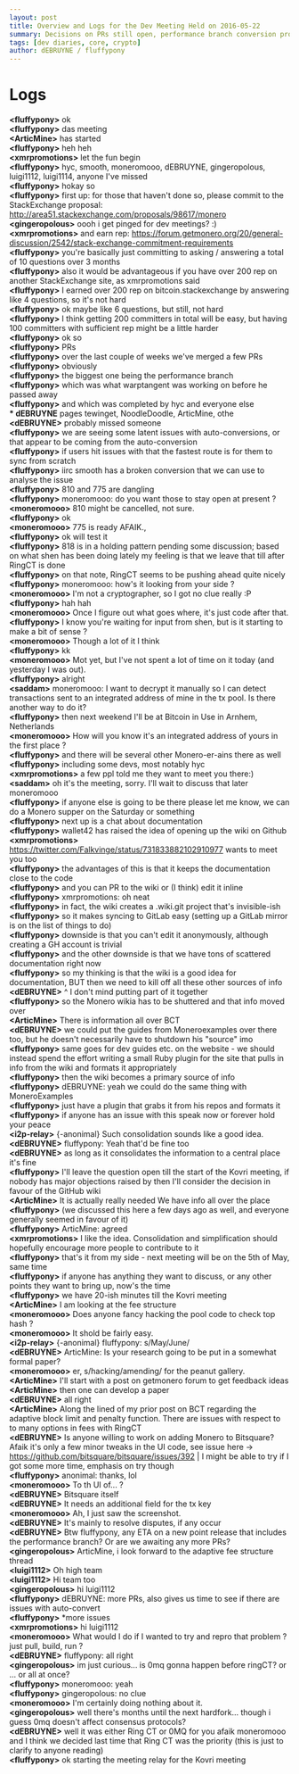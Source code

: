 ```yaml
---
layout: post
title: Overview and Logs for the Dev Meeting Held on 2016-05-22
summary: Decisions on PRs still open, performance branch conversion problems, consolidating dev documentation on the GH wiki
tags: [dev diaries, core, crypto]
author: dEBRUYNE / fluffypony
---
```


# Logs

**\<fluffypony>** ok  
**\<fluffypony>** das meeting  
**\<ArticMine>** has started  
**\<fluffypony>** heh heh  
**\<xmrpromotions>** let the fun begin  
**\<fluffypony>** hyc, smooth, moneromooo, dEBRUYNE, gingeropolous, luigi1112, luigi1114, anyone I've missed  
**\<fluffypony>** hokay so  
**\<fluffypony>** first up: for those that haven't done so, please commit to the StackExchange proposal: http://area51.stackexchange.com/proposals/98617/monero  
**\<gingeropolous>** oooh i get pinged for dev meetings? :)  
**\<xmrpromotions>** and earn rep: https://forum.getmonero.org/20/general-discussion/2542/stack-exchange-commitment-requirements  
**\<fluffypony>** you're basically just committing to asking / answering a total of 10 questions over 3 months  
**\<fluffypony>** also it would be advantageous if you have over 200 rep on another StackExchange site, as xmrpromotions said  
**\<fluffypony>** I earned over 200 rep on bitcoin.stackexchange by answering like 4 questions, so it's not hard  
**\<fluffypony>** ok maybe like 6 questions, but still, not hard  
**\<fluffypony>** I think getting 200 committers in total will be easy, but having 100 committers with sufficient rep might be a little harder  
**\<fluffypony>** ok so  
**\<fluffypony>** PRs  
**\<fluffypony>** over the last couple of weeks we've merged a few PRs  
**\<fluffypony>** obviously  
**\<fluffypony>** the biggest one being the performance branch  
**\<fluffypony>** which was what warptangent was working on before he passed away  
**\<fluffypony>** and which was completed by hyc and everyone else  
**\* dEBRUYNE** pages tewinget, NoodleDoodle, ArticMine, othe  
**\<dEBRUYNE>** probably missed someone  
**\<fluffypony>** we are seeing some latent issues with auto-conversions, or that appear to be coming from the auto-conversion  
**\<fluffypony>** if users hit issues with that the fastest route is for them to sync from scratch  
**\<fluffypony>** iirc smooth has a broken conversion that we can use to analyse the issue  
**\<fluffypony>** 810 and 775 are dangling  
**\<fluffypony>** moneromooo: do you want those to stay open at present ?  
**\<moneromooo>** 810 might be cancelled, not sure.  
**\<fluffypony>** ok  
**\<moneromooo>** 775 is ready AFAIK.,  
**\<fluffypony>** ok will test it  
**\<fluffypony>** 818 is in a holding pattern pending some discussion; based on what shen has been doing lately my feeling is that we leave that till after RingCT is done  
**\<fluffypony>** on that note, RingCT seems to be pushing ahead quite nicely  
**\<fluffypony>** moneromooo: how's it looking from your side ?  
**\<moneromooo>** I'm not a cryptographer, so I got no clue really :P  
**\<fluffypony>** hah hah  
**\<moneromooo>** Once I figure out what goes where, it's just code after that.  
**\<fluffypony>** I know you're waiting for input from shen, but is it starting to make a bit of sense ?  
**\<moneromooo>** Though a lot of it I think  
**\<fluffypony>** kk  
**\<moneromooo>** Mot yet, but I've not spent a lot of time on it today (and yesterday I was out).  
**\<fluffypony>** alright  
**\<saddam>** moneromooo: I want to decrypt it manually so I can detect transactions sent to an integrated address of mine in the tx pool. Is there another way to do it?  
**\<fluffypony>** then next weekend I'll be at Bitcoin in Use in Arnhem, Netherlands  
**\<moneromooo>** How will you know it's an integrated address of yours in the first place ?  
**\<fluffypony>** and there will be several other Monero-er-ains there as well  
**\<fluffypony>** including some devs, most notably hyc  
**\<xmrpromotions>** a few ppl told me they want to meet you there:)  
**\<saddam>** oh it's the meeting, sorry. I'll wait to discuss that later moneromooo  
**\<fluffypony>** if anyone else is going to be there please let me know, we can do a Monero supper on the Saturday or something  
**\<fluffypony>** next up is a chat about documentation  
**\<fluffypony>** wallet42 has raised the idea of opening up the wiki on Github  
**\<xmrpromotions>** https://twitter.com/Falkvinge/status/731833882102910977 wants to meet you too  
**\<fluffypony>** the advantages of this is that it keeps the documentation close to the code  
**\<fluffypony>** and you can PR to the wiki or (I think) edit it inline  
**\<fluffypony>** xmrpromotions: oh neat  
**\<fluffypony>** in fact, the wiki creates a .wiki.git project that's invisible-ish  
**\<fluffypony>** so it makes syncing to GitLab easy (setting up a GitLab mirror is on the list of things to do)  
**\<fluffypony>** downside is that you can't edit it anonymously, although creating a GH account is trivial  
**\<fluffypony>** and the other downside is that we have tons of scattered documentation right now  
**\<fluffypony>** so my thinking is that the wiki is a good idea for documentation, BUT then we need to kill off all these other sources of info  
**\<dEBRUYNE>** ^ I don't mind putting part of it together  
**\<fluffypony>** so the Monero wikia has to be shuttered and that info moved over  
**\<ArticMine>** There is information all over BCT  
**\<dEBRUYNE>** we could put the guides from Moneroexamples over there too, but he doesn't necessarily have to shutdown his "source" imo  
**\<fluffypony>** same goes for dev guides etc. on the website - we should instead spend the effort writing a small Ruby plugin for the site that pulls in info from the wiki and formats it appropriately  
**\<fluffypony>** then the wiki becomes a primary source of info  
**\<fluffypony>** dEBRUYNE: yeah we could do the same thing with MoneroExamples  
**\<fluffypony>** just have a plugin that grabs it from his repos and formats it  
**\<fluffypony>** if anyone has an issue with this speak now or forever hold your peace  
**\<i2p-relay>** {-anonimal} Such consolidation sounds like a good idea.  
**\<dEBRUYNE>** fluffypony: Yeah that'd be fine too  
**\<dEBRUYNE>** as long as it consolidates the information to a central place it's fine  
**\<fluffypony>** I'll leave the question open till the start of the Kovri meeting, if nobody has major objections raised by then I'll consider the decision in favour of the GitHub wiki  
**\<ArticMine>** It is actually really needed We have info all over the place  
**\<fluffypony>** (we discussed this here a few days ago as well, and everyone generally seemed in favour of it)  
**\<fluffypony>** ArticMine: agreed  
**\<xmrpromotions>** I like the idea. Consolidation and simplification should hopefully encourage more people to contribute to it  
**\<fluffypony>** that's it from my side - next meeting will be on the 5th of May, same time  
**\<fluffypony>** if anyone has anything they want to discuss, or any other points they want to bring up, now's the time  
**\<fluffypony>** we have 20-ish minutes till the Kovri meeting  
**\<ArticMine>** I am looking at the fee structure  
**\<moneromooo>** Does anyone fancy hacking the pool code to check top hash ?  
**\<moneromooo>** It shold be fairly easy.  
**\<i2p-relay>** {-anonimal} fluffypony: s/May/June/  
**\<dEBRUYNE>** ArticMine: Is your research going to be put in a somewhat formal paper?  
**\<moneromooo>** er, s/hacking/amending/ for the peanut gallery.  
**\<ArticMine>** I'll start with a post on getmonero forum to get feedback ideas  
**\<ArticMine>** then one can develop a paper  
**\<dEBRUYNE>** all right  
**\<ArticMine>** Along the lined of my prior post on BCT regarding the adaptive block limit and penalty function. There are issues with respect to to many options in fees with RingCT  
**\<dEBRUYNE>** Is anyone willing to work on adding Monero to Bitsquare? Afaik it's only a few minor tweaks in the UI code, see issue here -> https://github.com/bitsquare/bitsquare/issues/392 | I might be able to try if I got some more time, emphasis on try though  
**\<fluffypony>** anonimal: thanks, lol  
**\<moneromooo>** To th UI of... ?  
**\<dEBRUYNE>** Bitsquare itself  
**\<dEBRUYNE>** It needs an additional field for the tx key  
**\<moneromooo>** Ah, I just saw the screenshot.  
**\<dEBRUYNE>** It's mainly to resolve disputes, if any occur  
**\<dEBRUYNE>** Btw fluffypony, any ETA on a new point release that includes the performance branch? Or are we awaiting any more PRs?  
**\<gingeropolous>** ArticMine, i look forward to the adaptive fee structure thread  
**\<luigi1112>** Oh high team  
**\<luigi1112>** Hi team too  
**\<gingeropolous>** hi luigi1112  
**\<fluffypony>** dEBRUYNE: more PRs, also gives us time to see if there are issues with auto-convert  
**\<fluffypony>** *more issues  
**\<xmrpromotions>** hi luigi1112  
**\<moneromooo>** What would I do if I wanted to try and repro that problem ? just pull, build, run ?  
**\<dEBRUYNE>** fluffypony: all right  
**\<gingeropolous>** im just curious... is 0mq gonna happen before ringCT? or ... or all at once?  
**\<fluffypony>** moneromooo: yeah  
**\<fluffypony>** gingeropolous: no clue  
**\<moneromooo>** I'm certainly doing nothing about it.  
**\<gingeropolous>** well there's months until the next hardfork... though i guess 0mq doesn't affect consensus protocols?  
**\<dEBRUYNE>** well it was either Ring CT or 0MQ for you afaik moneromooo and I think we decided last time that Ring CT was the priority (this is just to clarify to anyone reading)  
**\<fluffypony>** ok starting the meeting relay for the Kovri meeting
